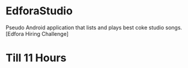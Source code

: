 # EdforaStudio
Pseudo Android application that lists and plays best coke studio songs. [Edfora Hiring Challenge]

# Till 11 Hours
